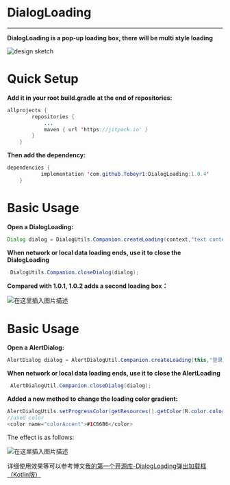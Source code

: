 # DialogLoading
---------------------------
**DialogLoading is a pop-up loading box, there will be multi style loading**

![design sketch](https://img-blog.csdnimg.cn/20210310011926890.png?x-oss-process=image/watermark,type_ZmFuZ3poZW5naGVpdGk,shadow_10,text_aHR0cHM6Ly9ibG9nLmNzZG4ubmV0L1RvYmV5X3Ix,size_16,color_FFFFFF,t_70#pic_center)

# Quick Setup
**Add it in your root build.gradle at the end of repositories:**

```java
allprojects {
		repositories {
			...
			maven { url 'https://jitpack.io' }
		}
	}
```
**Then add the dependency:**
```java
dependencies {
	       implementation 'com.github.Tobeyr1:DialogLoading:1.0.4'
	}
```
# Basic Usage

**Open a DialogLoading:**
```java
Dialog dialog = DialogUtils.Companion.createLoading(context,"text content");
```
**When network or local data loading ends, use it to close the DialogLoading**
```java
 DialogUtils.Companion.closeDialog(dialog);
```
**Compared with 1.0.1, 1.0.2 adds a second loading box：**

![在这里插入图片描述](https://img-blog.csdnimg.cn/20210329135355477.gif#pic_center)

# Basic Usage


**Open a AlertDialog:**

```java
AlertDialog dialog = AlertDialogUtil.Companion.createLoading(this,"登录中..."); //是androidx的分包alertdialog
```

**When network or local data loading ends, use it to close the AlertLoading**

```java
 AlertDialogUtil.Companion.closeDialog(dialog);
```

**Added a new method to change the loading color gradient:**

```java
AlertDialogUtils.setProgressColor(getResources().getColor(R.color.colorAccent));
//used color
<color name="colorAccent">#1C66B6</color>
```

The effect is as follows:

![在这里插入图片描述](https://img-blog.csdnimg.cn/20210329140130486.gif#pic_center)

详细使用效果等可以参考博文[我的第一个开源库-DialogLoading弹出加载框（Kotlin版）](https://blog.csdn.net/Tobey_r1/article/details/114612478)
